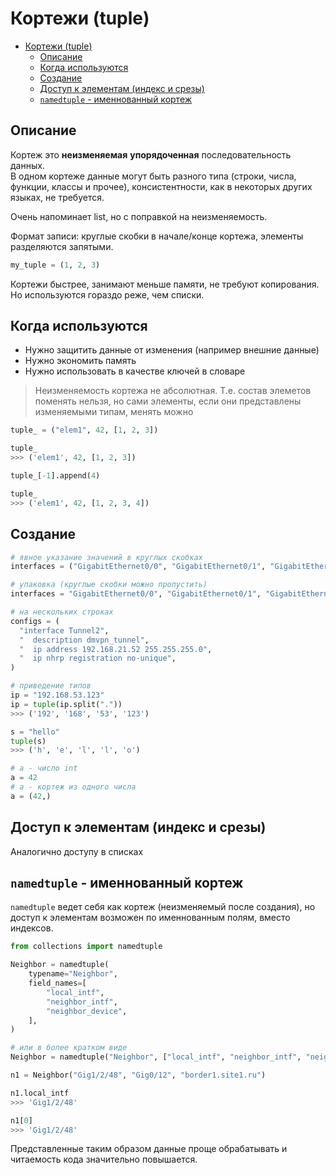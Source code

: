 # Кортежи (tuple)

- [Кортежи (tuple)](#кортежи-tuple)
  - [Описание](#описание)
  - [Когда используются](#когда-используются)
  - [Создание](#создание)
  - [Доступ к элементам (индекс и срезы)](#доступ-к-элементам-индекс-и-срезы)
  - [`namedtuple` - именнованный кортеж](#namedtuple---именнованный-кортеж)

## Описание

Кортеж это **неизменяемая** **упорядоченная** последовательность данных.  
В одном кортеже данные могут быть разного типа (строки, числа, функции, классы и прочее), консистентности, как в некоторых других языках, не требуется.

Очень напоминает list, но с поправкой на неизменяемость.

Формат записи: круглые скобки в начале/конце кортежа, элементы разделяются запятыми.

```python
my_tuple = (1, 2, 3)
```

Кортежи быстрее, занимают меньше памяти, не требуют копирования. Но используются гораздо реже, чем списки.

## Когда используются

- Нужно защитить данные от изменения (например внешние данные)
- Нужно экономить память
- Нужно использовать в качестве ключей в словаре

> Неизменяемость кортежа не абсолютная. Т.е. состав элеметов поменять нельзя, но сами элементы, если они представлены изменяемыми типам, менять можно

```python
tuple_ = ("elem1", 42, [1, 2, 3])

tuple_
>>> ('elem1', 42, [1, 2, 3])

tuple_[-1].append(4)

tuple_
>>> ('elem1', 42, [1, 2, 3, 4])
```

## Создание

```python
# явное указание значений в круглых скобках
interfaces = ("GigabitEthernet0/0", "GigabitEthernet0/1", "GigabitEthernet0/2")

# упаковка (круглые скобки можно пропустить)
interfaces = "GigabitEthernet0/0", "GigabitEthernet0/1", "GigabitEthernet0/2"

# на нескольких строках
configs = (
  "interface Tunnel2",
  "  description dmvpn_tunnel",
  "  ip address 192.168.21.52 255.255.255.0",
  "  ip nhrp registration no-unique",
)

# приведение типов
ip = "192.168.53.123"
ip = tuple(ip.split("."))
>>> ('192', '168', '53', '123')

s = "hello"
tuple(s)
>>> ('h', 'e', 'l', 'l', 'o')

# a - число int
a = 42
# a - кортеж из одного числа
a = (42,)
```

## Доступ к элементам (индекс и срезы)

Аналогично доступу в списках

## `namedtuple` - именнованный кортеж

`namedtuple` ведет себя как кортеж (неизменяемый после создания), но доступ к элементам возможен по именнованным полям, вместо индексов.

```python
from collections import namedtuple

Neighbor = namedtuple(
    typename="Neighbor",
    field_names=[
        "local_intf",
        "neighbor_intf",
        "neighbor_device",
    ],
)

# или в более кратком виде
Neighbor = namedtuple("Neighbor", ["local_intf", "neighbor_intf", "neighbor_device"])

n1 = Neighbor("Gig1/2/48", "Gig0/12", "border1.site1.ru")

n1.local_intf
>>> 'Gig1/2/48'

n1[0]
>>> 'Gig1/2/48'
```

Представленные таким образом данные проще обрабатывать и читаемость кода значительно повышается.
